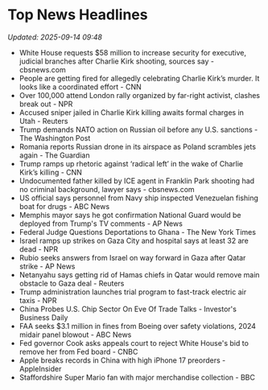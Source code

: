# Top News Headlines

_Updated: 2025-09-14 09:48_

- White House requests $58 million to increase security for executive, judicial branches after Charlie Kirk shooting, sources say - cbsnews.com
- People are getting fired for allegedly celebrating Charlie Kirk’s murder. It looks like a coordinated effort - CNN
- Over 100,000 attend London rally organized by far-right activist, clashes break out - NPR
- Accused sniper jailed in Charlie Kirk killing awaits formal charges in Utah - Reuters
- Trump demands NATO action on Russian oil before any U.S. sanctions - The Washington Post
- Romania reports Russian drone in its airspace as Poland scrambles jets again - The Guardian
- Trump ramps up rhetoric against ‘radical left’ in the wake of Charlie Kirk’s killing - CNN
- Undocumented father killed by ICE agent in Franklin Park shooting had no criminal background, lawyer says - cbsnews.com
- US official says personnel from Navy ship inspected Venezuelan fishing boat for drugs - ABC News
- Memphis mayor says he got confirmation National Guard would be deployed from Trump's TV comments - AP News
- Federal Judge Questions Deportations to Ghana - The New York Times
- Israel ramps up strikes on Gaza City and hospital says at least 32 are dead - NPR
- Rubio seeks answers from Israel on way forward in Gaza after Qatar strike - AP News
- Netanyahu says getting rid of Hamas chiefs in Qatar would remove main obstacle to Gaza deal - Reuters
- Trump administration launches trial program to fast-track electric air taxis - NPR
- China Probes U.S. Chip Sector On Eve Of Trade Talks - Investor's Business Daily
- FAA seeks $3.1 million in fines from Boeing over safety violations, 2024 midair panel blowout - ABC News
- Fed governor Cook asks appeals court to reject White House's bid to remove her from Fed board - CNBC
- Apple breaks records in China with high iPhone 17 preorders - AppleInsider
- Staffordshire Super Mario fan with major merchandise collection - BBC